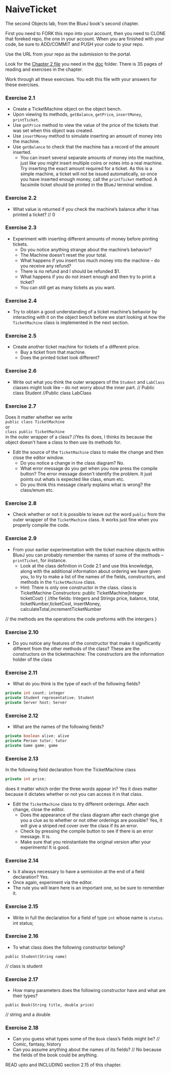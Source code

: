# NaiveTicket

The second Objects lab, from the BlueJ book's second chapter.

First you need to FORK this repo into your account, then you need to CLONE that foreked repo, the one in your account. 
When you are finished with your code, be sure to ADD/COMMIT and PUSH your code to your repo.

Use the URL from your repo as the submission to the portal. 

Look for the [Chapter 2 file](./doc/BlueJ-objects-first-ch2.pdf) you need in the [doc](./doc) folder.
There is 35 pages of reading and exercises in the chapter.

Work through all these exercises. You edit this file with your answers for these exercises.

### Exercise 2.1
* Create a TicketMachine object on the object bench.
* Upon viewing its methods, `getBalance`, `getPrice`, `insertMoney`, `printTicket`.
* Use `getPrice` method to view the value of the price of the tickets that was set when this object was created.
* Use `insertMoney` method to simulate inserting an amount of money into the machine.
* Use `getBalance` to check that the machine has a record of the amount inserted.
    * You can insert several separate amounts of money into the machine, just like you might insert multiple coins or notes into a real machine. Try inserting the exact amount required for a ticket. As this is a simple machine, a ticket will not be issued automatically, so once you have inserted enough money, call the `printTicket` method. A facsimile ticket should be printed in the BlueJ terminal window.

### Exercise 2.2
* What value is returned if you check the machine’s balance after it has printed a ticket?
        // 0
### Exercise 2.3
* Experiment with inserting different amounts of money before printing tickets.
    * Do you notice anything strange about the machine’s behavior?
    *   The Machine doesn't reset the your total.
    * What happens if you insert too much money into the machine – do you receive any refund?
    * There is no refund and I should be refunded $1.
    * What happens if you do not insert enough and then try to print a ticket?
    * You can still get as many tickets as you want.
        
### Exercise 2.4
* Try to obtain a good understanding of a ticket machine’s behavior by interacting with it on the object bench before we start looking at how the `TicketMachine` class is implemented in the next section.

### Exercise 2.5
* Create another ticket machine for tickets of a different price.
    * Buy a ticket from that machine.
    * Does the printed ticket look different?

### Exercise 2.6
* Write out what you think the outer wrappers of the `Student` and `LabClass` classes might look like – do not worry about the inner part.
// Public class Student
//Public class LabClass
### Exercise 2.7
Does it matter whether we write<br>
`public class TicketMachine`<br>
or<br>
`class public TicketMachine`<br>
in the outer wrapper of a class?
//Yes its does, I thinks its because the object doesn't have a class to then use its methods for.
* Edit the source of the `TicketMachine` class to make the change and then close the editor window.
    * Do you notice a change in the class diagram? No.
    * What error message do you get when you now press the compile button? The error message doesn't identify the problem. It just points out whats is expected like class, enum etc.
    * Do you think this message clearly explains what is wrong? the class/enum etc.

### Exercise 2.8
* Check whether or not it is possible to leave out the word `public` from the outer wrapper of the `TicketMachine` class.
It works just fine when you properly compile the code.
### Exercise 2.9
* From your earlier experimentation with the ticket machine objects within BlueJ you can probably remember the names of some of the methods – `printTicket`, for instance.
    * Look at the class definition in Code 2.1 and use this knowledge, along with the additional information about ordering we have given you, to try to make a list of the names of the fields, constructors, and methods in the `TicketMachine` class.
    * Hint: There is only one constructor in the class.
    class is TicketMachine
        Constructors:
        public TicketMachine(Integer ticketCost)
    {
//the fields:   Integers and Strings
                price, balance, total, ticketNumber,ticketCost, insertMoney, calculateTotal,incrementTicketNumber

// the methods
are the operations the code preforms with the intergers
    }

### Exercise 2.10
* Do you notice any features of the constructor that make it significantly different from the other methods of the class?
These are the constructors on the ticketmachine:
The constructors are the information holder of the class
### Exercise 2.11
* What do you think is the type of each of the following fields?

```java
private int count; integer
private Student representative; Student
private Server host; Server
```

### Exercise 2.12
* What are the names of the following fields?

```java
private boolean alive; alive
private Person tutor; tutor
private Game game; game
```
### Exercise 2.13

In the following field declaration from the TicketMachine class<br>

```java
private int price;
```
does it matter which order the three words appear in? Yes it does matter because it dictates whether or not you can access it in that class.
* Edit the `TicketMachine` class to try different orderings. After each change, close the editor.
    * Does the appearance of the class diagram after each change give you a clue as to whether or not other orderings are
possible? Yes, it will give a striped red cover over the class if its an error.
    * Check by pressing the compile button to see if there is an error message. It is.
    * Make sure that you reinstantiate the original version after your experiments! It is good.

### Exercise 2.14
* Is it always necessary to have a semicolon at the end of a field declaration? Yes.
* Once again, experiment via the editor.
* The rule you will learn here is an important one, so be sure to remember it.


### Exercise 2.15
* Write in full the declaration for a field of type `int` whose name is `status`.
int status;


### Exercise 2.16
* To what class does the following constructor belong?
```
public Student(String name)
```
// class is student

### Exercise 2.17
* How many parameters does the following constructor have and what are their types?
```
public Book(String title, double price)
```
// string and a double
### Exercise 2.18
* Can you guess what types some of the `Book` class’s fields might be? // Comic, fantasy, history
* Can you assume anything about the names of its fields? // No because the fields of the book could be anything.

READ upto and INCLUDING section 2.15 of this chapter.
